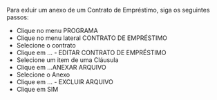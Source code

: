 ﻿Para exluir um anexo de um Contrato de Empréstimo, siga os seguintes passos:

* Clique no menu PROGRAMA
* Clique no menu lateral CONTRATO DE EMPRÉSTIMO
* Selecione o contrato
* Clique em ... - EDITAR CONTRATO DE EMPRÉSTIMO
* Selecione um item de uma Cláusula
* Clique em ...ANEXAR ARQUIVO
* Selecione o Anexo
* Clique em ... - EXCLUIR ARQUIVO
* Clique em SIM